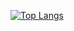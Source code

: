 [![Top Langs](https://github-readme-stats.vercel.app/api/top-langs/?username=dedousi)](https://github.com/anuraghazra/github-readme-stats)


